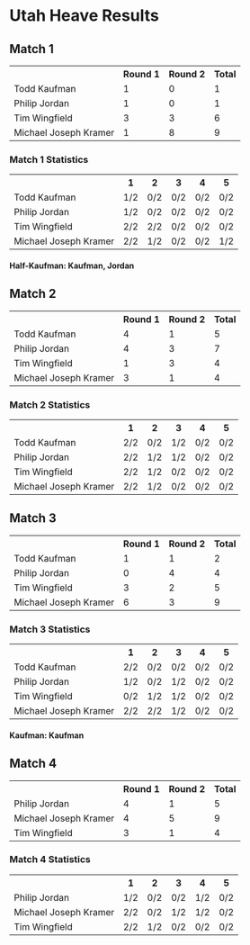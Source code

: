 # Utah Heave Results

## Match 1

<table>
  <tr>
    <th></th>
    <th>Round 1</th>
    <th>Round 2</th>
    <th>Total</th>
  </tr>
  <tr>
    <td>Todd Kaufman</td>
    <td>1</td>
    <td>0</td>
    <td>1</td>
  </tr>
  <tr>
    <td>Philip Jordan</td>
    <td>1</td>
    <td>0</td>
    <td>1</td>
  </tr>
  <tr>
    <td>Tim Wingfield</td>
    <td>3</td>
    <td>3</td>
    <td>6</td>
  </tr>
  <tr>
    <td>Michael Joseph Kramer</td>
    <td>1</td>
    <td>8</td>
    <td>9</td>
  </tr>

</table>

### Match 1 Statistics

<table>
  <tr>
    <th></th>
    <th>1</th>
    <th>2</th>
    <th>3</th>
    <th>4</th>
    <th>5</th>
  </tr>
  <tr>
    <td>Todd Kaufman</td>
    <td>1/2</td>
    <td>0/2</td>
    <td>0/2</td>
    <td>0/2</td>
    <td>0/2</td>
  </tr>
  <tr>
    <td>Philip Jordan</td>
    <td>1/2</td>
    <td>0/2</td>
    <td>0/2</td>
    <td>0/2</td>
    <td>0/2</td>
  </tr>
  <tr>
    <td>Tim Wingfield</td>
    <td>2/2</td>
    <td>2/2</td>
    <td>0/2</td>
    <td>0/2</td>
    <td>0/2</td>
  </tr>
  <tr>
    <td>Michael Joseph Kramer</td>
    <td>2/2</td>
    <td>1/2</td>
    <td>0/2</td>
    <td>0/2</td>
    <td>1/2</td>
  </tr>
</table>

#### Half-Kaufman: Kaufman, Jordan

## Match 2

<table>
  <tr>
    <th></th>
    <th>Round 1</th>
    <th>Round 2</th>
    <th>Total</th>
  </tr>
  <tr>
    <td>Todd Kaufman</td>
    <td>4</td>
    <td>1</td>
    <td>5</td>
  </tr>
  <tr>
    <td>Philip Jordan</td>
    <td>4</td>
    <td>3</td>
    <td>7</td>
  </tr>
  <tr>
    <td>Tim Wingfield</td>
    <td>1</td>
    <td>3</td>
    <td>4</td>
  </tr>
  <tr>
    <td>Michael Joseph Kramer</td>
    <td>3</td>
    <td>1</td>
    <td>4</td>
  </tr>

</table>

### Match 2 Statistics

<table>
  <tr>
    <th></th>
    <th>1</th>
    <th>2</th>
    <th>3</th>
    <th>4</th>
    <th>5</th>
  </tr>
  <tr>
    <td>Todd Kaufman</td>
    <td>2/2</td>
    <td>0/2</td>
    <td>1/2</td>
    <td>0/2</td>
    <td>0/2</td>
  </tr>
  <tr>
    <td>Philip Jordan</td>
    <td>2/2</td>
    <td>1/2</td>
    <td>1/2</td>
    <td>0/2</td>
    <td>0/2</td>
  </tr>
  <tr>
    <td>Tim Wingfield</td>
    <td>2/2</td>
    <td>1/2</td>
    <td>0/2</td>
    <td>0/2</td>
    <td>0/2</td>
  </tr>
  <tr>
    <td>Michael Joseph Kramer</td>
    <td>2/2</td>
    <td>1/2</td>
    <td>0/2</td>
    <td>0/2</td>
    <td>0/2</td>
  </tr>
</table>

## Match 3

<table>
  <tr>
    <th></th>
    <th>Round 1</th>
    <th>Round 2</th>
    <th>Total</th>
  </tr>
  <tr>
    <td>Todd Kaufman</td>
    <td>1</td>
    <td>1</td>
    <td>2</td>
  </tr>
  <tr>
    <td>Philip Jordan</td>
    <td>0</td>
    <td>4</td>
    <td>4</td>
  </tr>
  <tr>
    <td>Tim Wingfield</td>
    <td>3</td>
    <td>2</td>
    <td>5</td>
  </tr>
  <tr>
    <td>Michael Joseph Kramer</td>
    <td>6</td>
    <td>3</td>
    <td>9</td>
  </tr>

</table>

### Match 3 Statistics

<table>
  <tr>
    <th></th>
    <th>1</th>
    <th>2</th>
    <th>3</th>
    <th>4</th>
    <th>5</th>
  </tr>
  <tr>
    <td>Todd Kaufman</td>
    <td>2/2</td>
    <td>0/2</td>
    <td>0/2</td>
    <td>0/2</td>
    <td>0/2</td>
  </tr>
  <tr>
    <td>Philip Jordan</td>
    <td>1/2</td>
    <td>0/2</td>
    <td>1/2</td>
    <td>0/2</td>
    <td>0/2</td>
  </tr>
  <tr>
    <td>Tim Wingfield</td>
    <td>0/2</td>
    <td>1/2</td>
    <td>1/2</td>
    <td>0/2</td>
    <td>0/2</td>
  </tr>
  <tr>
    <td>Michael Joseph Kramer</td>
    <td>2/2</td>
    <td>2/2</td>
    <td>1/2</td>
    <td>0/2</td>
    <td>0/2</td>
  </tr>
</table>

#### Kaufman: Kaufman

## Match 4

<table>
  <tr>
    <th></th>
    <th>Round 1</th>
    <th>Round 2</th>
    <th>Total</th>
  </tr>
  <tr>
    <td>Philip Jordan</td>
    <td>4</td>
    <td>1</td>
    <td>5</td>
  </tr>
  <tr>
    <td>Michael Joseph Kramer</td>
    <td>4</td>
    <td>5</td>
    <td>9</td>
  </tr>
  <tr>
    <td>Tim Wingfield</td>
    <td>3</td>
    <td>1</td>
    <td>4</td>
  </tr>

</table>

### Match 4 Statistics

<table>
  <tr>
    <th></th>
    <th>1</th>
    <th>2</th>
    <th>3</th>
    <th>4</th>
    <th>5</th>
  </tr>
  <tr>
    <td>Philip Jordan</td>
    <td>1/2</td>
    <td>0/2</td>
    <td>0/2</td>
    <td>1/2</td>
    <td>0/2</td>
  </tr>
  <tr>
    <td>Michael Joseph Kramer</td>
    <td>2/2</td>
    <td>0/2</td>
    <td>1/2</td>
    <td>1/2</td>
    <td>0/2</td>
  </tr>
  <tr>
    <td>Tim Wingfield</td>
    <td>2/2</td>
    <td>1/2</td>
    <td>0/2</td>
    <td>0/2</td>
    <td>0/2</td>
  </tr>
</table>
